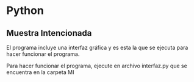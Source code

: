 # Python

<h2 id="Título">Muestra Intencionada</h2>

El programa incluye una interfaz gráfica y es esta la que se ejecuta para hacer funcionar el programa.

Para hacer funcionar el programa, ejecute en archivo interfaz.py que se encuentra en la carpeta MI
